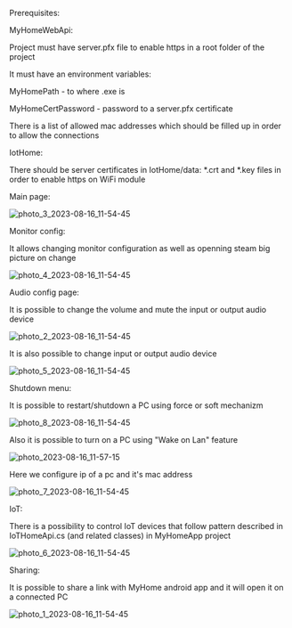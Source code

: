 Prerequisites:

MyHomeWebApi:

Project must have server.pfx file to enable https in a root folder of the project

It must have an environment variables:

MyHomePath - to where .exe is

MyHomeCertPassword - password to a server.pfx certificate

There is a list of allowed mac addresses which should be filled up in order to allow the connections

IotHome:

There should be server certificates in IotHome/data: *.crt and  *.key files in order to enable https on WiFi module

Main page:

![photo_3_2023-08-16_11-54-45](https://github.com/Ancient74/MyHome/assets/44616207/0ea8f77f-4d51-4559-baf4-229ab934b297)

Monitor config:

It allows changing monitor configuration as well as openning steam big picture on change

![photo_4_2023-08-16_11-54-45](https://github.com/Ancient74/MyHome/assets/44616207/ec4549ee-78a1-4981-a030-949c76120b34)

Audio config page:

It is possible to change the volume and mute the input or output audio device

![photo_2_2023-08-16_11-54-45](https://github.com/Ancient74/MyHome/assets/44616207/1675fd9a-2605-4155-9632-38b680e08c53)

It is also possible to change input or output audio device

![photo_5_2023-08-16_11-54-45](https://github.com/Ancient74/MyHome/assets/44616207/bb31d262-bc7d-44cb-bc80-e124750cf87c)

Shutdown menu:

It is possible to restart/shutdown a PC using force or soft mechanizm 

![photo_8_2023-08-16_11-54-45](https://github.com/Ancient74/MyHome/assets/44616207/2089ff4e-7a81-4b0f-b50b-b233c9b78342)

Also it is possible to turn on a PC using "Wake on Lan" feature

![photo_2023-08-16_11-57-15](https://github.com/Ancient74/MyHome/assets/44616207/724d8c8d-2fcc-47d6-bca0-0fd3f6100737)

Here we configure ip of a pc and it's mac address

![photo_7_2023-08-16_11-54-45](https://github.com/Ancient74/MyHome/assets/44616207/ef4ac2bc-e709-4401-8188-72ff20614416)

IoT:

There is a possibility to control IoT devices that follow pattern described in IoTHomeApi.cs (and related classes) in MyHomeApp project

![photo_6_2023-08-16_11-54-45](https://github.com/Ancient74/MyHome/assets/44616207/b4f1c885-85c2-4860-bd63-1be1dff18c59)

Sharing:

It is possible to share a link with MyHome android app and it will open it on a connected PC

![photo_1_2023-08-16_11-54-45](https://github.com/Ancient74/MyHome/assets/44616207/eae2eb80-f0a0-4f08-9fa9-1c531e4aa053)
